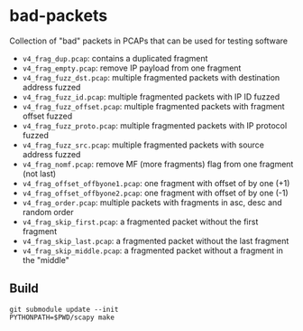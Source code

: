 # bad-packets
Collection of "bad" packets in PCAPs that can be used for testing software

- `v4_frag_dup.pcap`: contains a duplicated fragment
- `v4_frag_empty.pcap`: remove IP payload from one fragment
- `v4_frag_fuzz_dst.pcap`: multiple fragmented packets with destination address fuzzed
- `v4_frag_fuzz_id.pcap`: multiple fragmented packets with IP ID fuzzed
- `v4_frag_fuzz_offset.pcap`: multiple fragmented packets with fragment offset fuzzed
- `v4_frag_fuzz_proto.pcap`: multiple fragmented packets with IP protocol fuzzed
- `v4_frag_fuzz_src.pcap`: multiple fragmented packets with source address fuzzed
- `v4_frag_nomf.pcap`: remove MF (more fragments) flag from one fragment (not last)
- `v4_frag_offset_offbyone1.pcap`: one fragment with offset of by one (+1)
- `v4_frag_offset_offbyone2.pcap`: one fragment with offset of by one (-1)
- `v4_frag_order.pcap`: multiple packets with fragments in asc, desc and random order
- `v4_frag_skip_first.pcap`: a fragmented packet without the first fragment
- `v4_frag_skip_last.pcap`: a fragmented packet without the last fragment
- `v4_frag_skip_middle.pcap`: a fragmented packet without a fragment in the "middle"

## Build

```
git submodule update --init
PYTHONPATH=$PWD/scapy make
```

